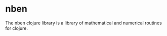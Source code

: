 nben
====

The nben clojure library is a library of mathematical and numerical routines for clojure.